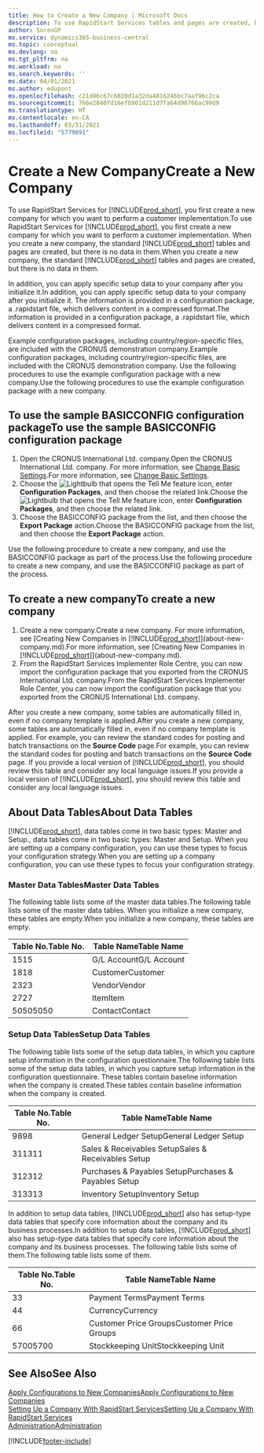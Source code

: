 ```yaml
---
title: How to Create a New Company | Microsoft Docs
description: To use RapidStart Services tables and pages are created, but there is no data in them.
author: SorenGP
ms.service: dynamics365-business-central
ms.topic: conceptual
ms.devlang: na
ms.tgt_pltfrm: na
ms.workload: na
ms.search.keywords: ''
ms.date: 04/01/2021
ms.author: edupont
ms.openlocfilehash: c21d86c67c6020d1a32da4816246bc7aaf96c2ca
ms.sourcegitcommit: 766e2840fd16efb901d211d7fa64d96766ac99d9
ms.translationtype: HT
ms.contentlocale: en-CA
ms.lasthandoff: 03/31/2021
ms.locfileid: "5779891"
---
```

# <a name="create-a-new-company"></a><span data-ttu-id="5d559-103">Create a New Company</span><span class="sxs-lookup"><span data-stu-id="5d559-103">Create a New Company</span></span>
<span data-ttu-id="5d559-104">To use RapidStart Services for [!INCLUDE[prod_short](includes/prod_short.md)], you first create a new company for which you want to perform a customer implementation.</span><span class="sxs-lookup"><span data-stu-id="5d559-104">To use RapidStart Services for [!INCLUDE[prod_short](includes/prod_short.md)], you first create a new company for which you want to perform a customer implementation.</span></span> <span data-ttu-id="5d559-105">When you create a new company, the standard [!INCLUDE[prod_short](includes/prod_short.md)] tables and pages are created, but there is no data in them.</span><span class="sxs-lookup"><span data-stu-id="5d559-105">When you create a new company, the standard [!INCLUDE[prod_short](includes/prod_short.md)] tables and pages are created, but there is no data in them.</span></span>

<span data-ttu-id="5d559-106">In addition, you can apply specific setup data to your company after you initialize it.</span><span class="sxs-lookup"><span data-stu-id="5d559-106">In addition, you can apply specific setup data to your company after you initialize it.</span></span> <span data-ttu-id="5d559-107">The information is provided in a configuration package, a .rapidstart file, which delivers content in a compressed format.</span><span class="sxs-lookup"><span data-stu-id="5d559-107">The information is provided in a configuration package, a .rapidstart file, which delivers content in a compressed format.</span></span>  

<span data-ttu-id="5d559-108">Example configuration packages, including country/region-specific files, are included with the CRONUS demonstration company.</span><span class="sxs-lookup"><span data-stu-id="5d559-108">Example configuration packages, including country/region-specific files, are included with the CRONUS demonstration company.</span></span> <span data-ttu-id="5d559-109">Use the following procedures to use the example configuration package with a new company.</span><span class="sxs-lookup"><span data-stu-id="5d559-109">Use the following procedures to use the example configuration package with a new company.</span></span>  

## <a name="to-use-the-sample-basicconfig-configuration-package"></a><span data-ttu-id="5d559-110">To use the sample BASICCONFIG configuration package</span><span class="sxs-lookup"><span data-stu-id="5d559-110">To use the sample BASICCONFIG configuration package</span></span>  
1. <span data-ttu-id="5d559-111">Open the CRONUS International Ltd. company.</span><span class="sxs-lookup"><span data-stu-id="5d559-111">Open the CRONUS International Ltd. company.</span></span> <span data-ttu-id="5d559-112">For more information, see [Change Basic Settings](ui-change-basic-settings.md).</span><span class="sxs-lookup"><span data-stu-id="5d559-112">For more information, see [Change Basic Settings](ui-change-basic-settings.md).</span></span>
2. <span data-ttu-id="5d559-113">Choose the ![Lightbulb that opens the Tell Me feature](media/ui-search/search_small.png "Tell me what you want to do") icon, enter **Configuration Packages**, and then choose the related link.</span><span class="sxs-lookup"><span data-stu-id="5d559-113">Choose the ![Lightbulb that opens the Tell Me feature](media/ui-search/search_small.png "Tell me what you want to do") icon, enter **Configuration Packages**, and then choose the related link.</span></span>  
3. <span data-ttu-id="5d559-114">Choose the BASICCONFIG package from the list, and then choose the **Export Package** action.</span><span class="sxs-lookup"><span data-stu-id="5d559-114">Choose the BASICCONFIG package from the list, and then choose the **Export Package** action.</span></span>  

<span data-ttu-id="5d559-115">Use the following procedure to create a new company, and use the BASICCONFIG package as part of the process.</span><span class="sxs-lookup"><span data-stu-id="5d559-115">Use the following procedure to create a new company, and use the BASICCONFIG package as part of the process.</span></span>  

## <a name="to-create-a-new-company"></a><span data-ttu-id="5d559-116">To create a new company</span><span class="sxs-lookup"><span data-stu-id="5d559-116">To create a new company</span></span>  
1. <span data-ttu-id="5d559-117">Create a new company.</span><span class="sxs-lookup"><span data-stu-id="5d559-117">Create a new company.</span></span> <span data-ttu-id="5d559-118">For more information, see [Creating New Companies in [!INCLUDE[prod_short](includes/prod_short.md)]](about-new-company.md).</span><span class="sxs-lookup"><span data-stu-id="5d559-118">For more information, see [Creating New Companies in [!INCLUDE[prod_short](includes/prod_short.md)]](about-new-company.md).</span></span>
2. <span data-ttu-id="5d559-119">From the RapidStart Services Implementer Role Centre, you can now import the configuration package that you exported from the CRONUS International Ltd. company.</span><span class="sxs-lookup"><span data-stu-id="5d559-119">From the RapidStart Services Implementer Role Center, you can now import the configuration package that you exported from the CRONUS International Ltd. company.</span></span>

<span data-ttu-id="5d559-120">After you create a new company, some tables are automatically filled in, even if no company template is applied.</span><span class="sxs-lookup"><span data-stu-id="5d559-120">After you create a new company, some tables are automatically filled in, even if no company template is applied.</span></span> <span data-ttu-id="5d559-121">For example, you can review the standard codes for posting and batch transactions on the **Source Code** page.</span><span class="sxs-lookup"><span data-stu-id="5d559-121">For example, you can review the standard codes for posting and batch transactions on the **Source Code** page.</span></span> <span data-ttu-id="5d559-122">If you provide a local version of [!INCLUDE[prod_short](includes/prod_short.md)], you should review this table and consider any local language issues.</span><span class="sxs-lookup"><span data-stu-id="5d559-122">If you provide a local version of [!INCLUDE[prod_short](includes/prod_short.md)], you should review this table and consider any local language issues.</span></span>

## <a name="about-data-tables"></a><span data-ttu-id="5d559-123">About Data Tables</span><span class="sxs-lookup"><span data-stu-id="5d559-123">About Data Tables</span></span>
[!INCLUDE[prod_short](includes/prod_short.md)]<span data-ttu-id="5d559-124">, data tables come in two basic types: Master and Setup.</span><span class="sxs-lookup"><span data-stu-id="5d559-124">, data tables come in two basic types: Master and Setup.</span></span> <span data-ttu-id="5d559-125">When you are setting up a company configuration, you can use these types to focus your configuration strategy.</span><span class="sxs-lookup"><span data-stu-id="5d559-125">When you are setting up a company configuration, you can use these types to focus your configuration strategy.</span></span>  

### <a name="master-data-tables"></a><span data-ttu-id="5d559-126">Master Data Tables</span><span class="sxs-lookup"><span data-stu-id="5d559-126">Master Data Tables</span></span>  
<span data-ttu-id="5d559-127">The following table lists some of the master data tables.</span><span class="sxs-lookup"><span data-stu-id="5d559-127">The following table lists some of the master data tables.</span></span> <span data-ttu-id="5d559-128">When you initialize a new company, these tables are empty.</span><span class="sxs-lookup"><span data-stu-id="5d559-128">When you initialize a new company, these tables are empty.</span></span>  

|<span data-ttu-id="5d559-129">Table No.</span><span class="sxs-lookup"><span data-stu-id="5d559-129">Table No.</span></span>|<span data-ttu-id="5d559-130">Table Name</span><span class="sxs-lookup"><span data-stu-id="5d559-130">Table Name</span></span>|  
|-------------------|--------------------|  
|<span data-ttu-id="5d559-131">15</span><span class="sxs-lookup"><span data-stu-id="5d559-131">15</span></span>|<span data-ttu-id="5d559-132">G/L Account</span><span class="sxs-lookup"><span data-stu-id="5d559-132">G/L Account</span></span>|  
|<span data-ttu-id="5d559-133">18</span><span class="sxs-lookup"><span data-stu-id="5d559-133">18</span></span>|<span data-ttu-id="5d559-134">Customer</span><span class="sxs-lookup"><span data-stu-id="5d559-134">Customer</span></span>|  
|<span data-ttu-id="5d559-135">23</span><span class="sxs-lookup"><span data-stu-id="5d559-135">23</span></span>|<span data-ttu-id="5d559-136">Vendor</span><span class="sxs-lookup"><span data-stu-id="5d559-136">Vendor</span></span>|  
|<span data-ttu-id="5d559-137">27</span><span class="sxs-lookup"><span data-stu-id="5d559-137">27</span></span>|<span data-ttu-id="5d559-138">Item</span><span class="sxs-lookup"><span data-stu-id="5d559-138">Item</span></span>|  
|<span data-ttu-id="5d559-139">5050</span><span class="sxs-lookup"><span data-stu-id="5d559-139">5050</span></span>|<span data-ttu-id="5d559-140">Contact</span><span class="sxs-lookup"><span data-stu-id="5d559-140">Contact</span></span>|  

### <a name="setup-data-tables"></a><span data-ttu-id="5d559-141">Setup Data Tables</span><span class="sxs-lookup"><span data-stu-id="5d559-141">Setup Data Tables</span></span>  
<span data-ttu-id="5d559-142">The following table lists some of the setup data tables, in which you capture setup information in the configuration questionnaire.</span><span class="sxs-lookup"><span data-stu-id="5d559-142">The following table lists some of the setup data tables, in which you capture setup information in the configuration questionnaire.</span></span> <span data-ttu-id="5d559-143">These tables contain baseline information when the company is created.</span><span class="sxs-lookup"><span data-stu-id="5d559-143">These tables contain baseline information when the company is created.</span></span>  

|<span data-ttu-id="5d559-144">Table No.</span><span class="sxs-lookup"><span data-stu-id="5d559-144">Table No.</span></span>|<span data-ttu-id="5d559-145">Table Name</span><span class="sxs-lookup"><span data-stu-id="5d559-145">Table Name</span></span>|  
|-------------------|--------------------|  
|<span data-ttu-id="5d559-146">98</span><span class="sxs-lookup"><span data-stu-id="5d559-146">98</span></span>|<span data-ttu-id="5d559-147">General Ledger Setup</span><span class="sxs-lookup"><span data-stu-id="5d559-147">General Ledger Setup</span></span>|  
|<span data-ttu-id="5d559-148">311</span><span class="sxs-lookup"><span data-stu-id="5d559-148">311</span></span>|<span data-ttu-id="5d559-149">Sales & Receivables Setup</span><span class="sxs-lookup"><span data-stu-id="5d559-149">Sales & Receivables Setup</span></span>|  
|<span data-ttu-id="5d559-150">312</span><span class="sxs-lookup"><span data-stu-id="5d559-150">312</span></span>|<span data-ttu-id="5d559-151">Purchases & Payables Setup</span><span class="sxs-lookup"><span data-stu-id="5d559-151">Purchases & Payables Setup</span></span>|  
|<span data-ttu-id="5d559-152">313</span><span class="sxs-lookup"><span data-stu-id="5d559-152">313</span></span>|<span data-ttu-id="5d559-153">Inventory Setup</span><span class="sxs-lookup"><span data-stu-id="5d559-153">Inventory Setup</span></span>|  

<span data-ttu-id="5d559-154">In addition to setup data tables, [!INCLUDE[prod_short](includes/prod_short.md)] also has setup-type data tables that specify core information about the company and its business processes.</span><span class="sxs-lookup"><span data-stu-id="5d559-154">In addition to setup data tables, [!INCLUDE[prod_short](includes/prod_short.md)] also has setup-type data tables that specify core information about the company and its business processes.</span></span> <span data-ttu-id="5d559-155">The following table lists some of them.</span><span class="sxs-lookup"><span data-stu-id="5d559-155">The following table lists some of them.</span></span>  

|<span data-ttu-id="5d559-156">Table No.</span><span class="sxs-lookup"><span data-stu-id="5d559-156">Table No.</span></span>|<span data-ttu-id="5d559-157">Table Name</span><span class="sxs-lookup"><span data-stu-id="5d559-157">Table Name</span></span>|  
|-------------------|--------------------|  
|<span data-ttu-id="5d559-158">3</span><span class="sxs-lookup"><span data-stu-id="5d559-158">3</span></span>|<span data-ttu-id="5d559-159">Payment Terms</span><span class="sxs-lookup"><span data-stu-id="5d559-159">Payment Terms</span></span>|  
|<span data-ttu-id="5d559-160">4</span><span class="sxs-lookup"><span data-stu-id="5d559-160">4</span></span>|<span data-ttu-id="5d559-161">Currency</span><span class="sxs-lookup"><span data-stu-id="5d559-161">Currency</span></span>|  
|<span data-ttu-id="5d559-162">6</span><span class="sxs-lookup"><span data-stu-id="5d559-162">6</span></span>|<span data-ttu-id="5d559-163">Customer Price Groups</span><span class="sxs-lookup"><span data-stu-id="5d559-163">Customer Price Groups</span></span>|  
|<span data-ttu-id="5d559-164">5700</span><span class="sxs-lookup"><span data-stu-id="5d559-164">5700</span></span>|<span data-ttu-id="5d559-165">Stockkeeping Unit</span><span class="sxs-lookup"><span data-stu-id="5d559-165">Stockkeeping Unit</span></span>|

  

## <a name="see-also"></a><span data-ttu-id="5d559-166">See Also</span><span class="sxs-lookup"><span data-stu-id="5d559-166">See Also</span></span>  
[<span data-ttu-id="5d559-167">Apply Configurations to New Companies</span><span class="sxs-lookup"><span data-stu-id="5d559-167">Apply Configurations to New Companies</span></span>](admin-apply-configuration-to-new-companies.md)  
[<span data-ttu-id="5d559-168">Setting Up a Company With RapidStart Services</span><span class="sxs-lookup"><span data-stu-id="5d559-168">Setting Up a Company With RapidStart Services</span></span>](admin-set-up-a-company-with-rapidstart.md)  
[<span data-ttu-id="5d559-169">Administration</span><span class="sxs-lookup"><span data-stu-id="5d559-169">Administration</span></span>](admin-setup-and-administration.md)


[!INCLUDE[footer-include](includes/footer-banner.md)]